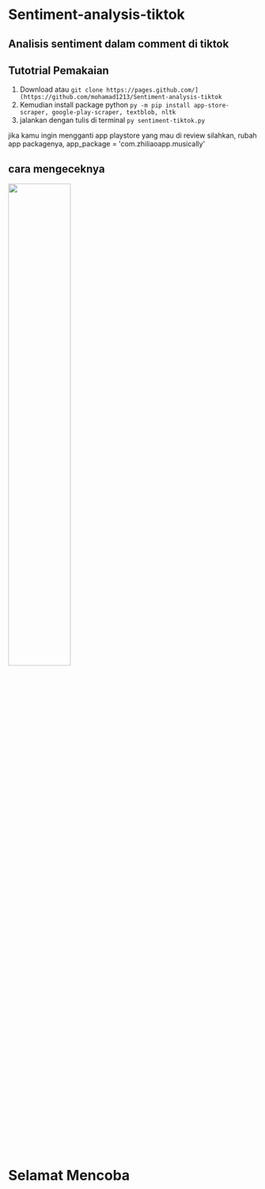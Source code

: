 # Sentiment-analysis-tiktok

## Analisis sentiment dalam comment di tiktok 

## Tutotrial Pemakaian 
1. Download atau ``git clone https://pages.github.com/](https://github.com/mohamad1213/Sentiment-analysis-tiktok``
2. Kemudian install package python ``py -m pip install app-store-scraper, google-play-scraper, textblob, nltk``
3. jalankan dengan tulis di terminal
 ``py sentiment-tiktok.py``

jika kamu ingin mengganti app playstore yang mau di review silahkan, rubah app packagenya, 
app_package = 'com.zhiliaoapp.musically'
## cara mengeceknya 


<img src="https://cdn.techmesto.com/wp-content/uploads/2018/05/Play-Store-package-name.jpg" width="50%" height="50%"/>


# Selamat Mencoba



